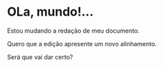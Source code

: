 # OLa, mundo!...
Estou mudando a redação de meu documento.

Quero que a edição apresente um novo alinhamento.

Será que vai dar certo?